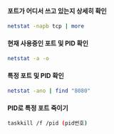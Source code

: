 #### 포트가 어디서 쓰고 있는지 상세히 확인

```bash
netstat -napb tcp | more
```

#### 현재 사용중인 포트 및 PID 확인

```bash
netstat -a -o
```

#### 특정 포트 및 PID 확인

```bash
netstat -ano | find "8080"
```

#### PID로 특정 포트 죽이기

```bash
taskkill /f /pid (pid번호)
```
